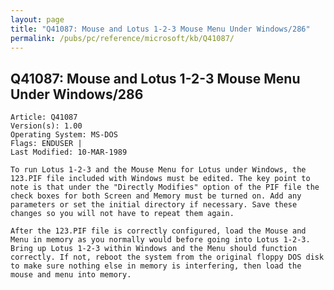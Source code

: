 ```yaml
---
layout: page
title: "Q41087: Mouse and Lotus 1-2-3 Mouse Menu Under Windows/286"
permalink: /pubs/pc/reference/microsoft/kb/Q41087/
---
```


## Q41087: Mouse and Lotus 1-2-3 Mouse Menu Under Windows/286

	Article: Q41087
	Version(s): 1.00
	Operating System: MS-DOS
	Flags: ENDUSER |
	Last Modified: 10-MAR-1989
	
	To run Lotus 1-2-3 and the Mouse Menu for Lotus under Windows, the
	123.PIF file included with Windows must be edited. The key point to
	note is that under the "Directly Modifies" option of the PIF file the
	check boxes for both Screen and Memory must be turned on. Add any
	parameters or set the initial directory if necessary. Save these
	changes so you will not have to repeat them again.
	
	After the 123.PIF file is correctly configured, load the Mouse and
	Menu in memory as you normally would before going into Lotus 1-2-3.
	Bring up Lotus 1-2-3 within Windows and the Menu should function
	correctly. If not, reboot the system from the original floppy DOS disk
	to make sure nothing else in memory is interfering, then load the
	mouse and menu into memory.
